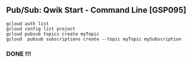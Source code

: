 ## Pub/Sub: Qwik Start - Command Line [GSP095]

```
gcloud auth list
gcloud config list project
gcloud pubsub topics create myTopic
gcloud  pubsub subscriptions create --topic myTopic mySubscription
```

### DONE !!!
